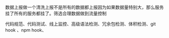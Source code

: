 数据上报做一个清洗上报不是所有的数据都上报因为如果数据量特别大，那么服务挂了所有的服务都挂了。筛选合理数据做到流量控制

代码规范、代码测试、线上监控、高级语法检测、冗余包检测、体积检测、git hook 、npm hook、

